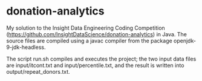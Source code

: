 # donation-analytics
My solution to the Insight Data Engineering Coding Competition (https://github.com/InsightDataScience/donation-analytics) in Java.
The source files are compiled using a javac compiler from the package openjdk-9-jdk-headless.

The script run.sh compiles and executes the project; the two input data files are input/itcont.txt and input/percentile.txt, and the result is written into output/repeat_donors.txt.
